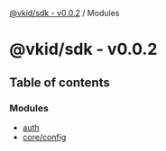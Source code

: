 [@vkid/sdk - v0.0.2](README.md) / Modules

# @vkid/sdk - v0.0.2

## Table of contents

### Modules

- [auth](modules/auth.md)
- [core/config](modules/core_config.md)
